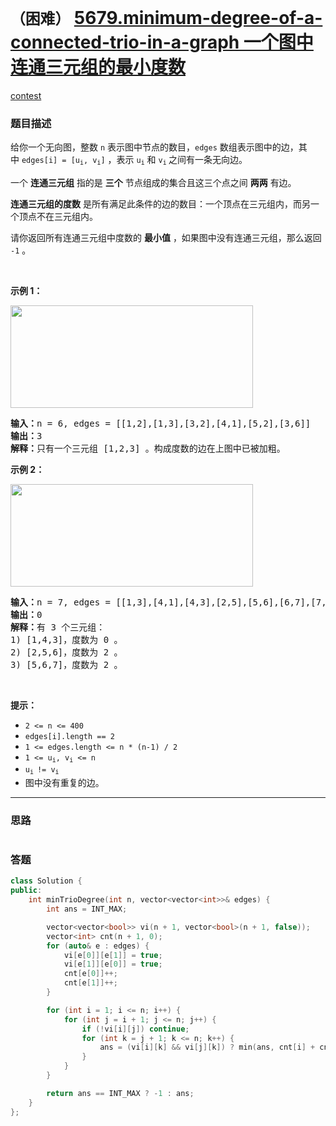 # `（困难）` [5679.minimum-degree-of-a-connected-trio-in-a-graph 一个图中连通三元组的最小度数](https://leetcode-cn.com/problems/minimum-degree-of-a-connected-trio-in-a-graph/)

[contest](https://leetcode-cn.com/contest/weekly-contest-228/problems/minimum-degree-of-a-connected-trio-in-a-graph/)

### 题目描述
<div class="notranslate"><p>给你一个无向图，整数 <code>n</code>&nbsp;表示图中节点的数目，<code>edges</code>&nbsp;数组表示图中的边，其中&nbsp;<code>edges[i] = [u<sub>i</sub>, v<sub>i</sub>]</code>&nbsp;，表示&nbsp;<code>u<sub>i</sub></code> 和&nbsp;<code>v<sub>i</sub></code><sub>&nbsp;</sub>之间有一条无向边。</p>

<p>一个 <strong>连通三元组</strong>&nbsp;指的是 <strong>三个</strong>&nbsp;节点组成的集合且这三个点之间 <strong>两两</strong>&nbsp;有边。</p>

<p><strong>连通三元组的度数</strong>&nbsp;是所有满足此条件的边的数目：一个顶点在三元组内，而另一个顶点不在三元组内。</p>

<p>请你返回所有连通三元组中度数的 <strong>最小值</strong>&nbsp;，如果图中没有连通三元组，那么返回 <code>-1</code>&nbsp;。</p>

<p>&nbsp;</p>

<p><strong>示例 1：</strong></p>
<img style="width: 388px; height: 164px;" src="https://assets.leetcode-cn.com/aliyun-lc-upload/uploads/2021/02/14/trios1.png" alt="">
<pre><b>输入：</b>n = 6, edges = [[1,2],[1,3],[3,2],[4,1],[5,2],[3,6]]
<b>输出：</b>3
<b>解释：</b>只有一个三元组 [1,2,3] 。构成度数的边在上图中已被加粗。
</pre>

<p><strong>示例 2：</strong></p>
<img style="width: 388px; height: 164px;" src="https://assets.leetcode-cn.com/aliyun-lc-upload/uploads/2021/02/14/trios2.png" alt="">
<pre><b>输入：</b>n = 7, edges = [[1,3],[4,1],[4,3],[2,5],[5,6],[6,7],[7,5],[2,6]]
<b>输出：</b>0
<b>解释：</b>有 3 个三元组：
1) [1,4,3]，度数为 0 。
2) [2,5,6]，度数为 2 。
3) [5,6,7]，度数为 2 。
</pre>

<p>&nbsp;</p>

<p><strong>提示：</strong></p>

<ul>
	<li><code>2 &lt;= n &lt;= 400</code></li>
	<li><code>edges[i].length == 2</code></li>
	<li><code>1 &lt;= edges.length &lt;= n * (n-1) / 2</code></li>
	<li><code>1 &lt;= u<sub>i</sub>, v<sub>i</sub> &lt;= n</code></li>
	<li><code>u<sub>i </sub>!= v<sub>i</sub></code></li>
	<li>图中没有重复的边。</li>
</ul>
</div>

---
### 思路
```
```



### 答题
``` C++
class Solution {
public:
    int minTrioDegree(int n, vector<vector<int>>& edges) {
        int ans = INT_MAX;

        vector<vector<bool>> vi(n + 1, vector<bool>(n + 1, false));
        vector<int> cnt(n + 1, 0);
        for (auto& e : edges) {
            vi[e[0]][e[1]] = true;
            vi[e[1]][e[0]] = true;
            cnt[e[0]]++;
            cnt[e[1]]++;
        }

        for (int i = 1; i <= n; i++) {
            for (int j = i + 1; j <= n; j++) {
                if (!vi[i][j]) continue;
                for (int k = j + 1; k <= n; k++) {
                    ans = (vi[i][k] && vi[j][k]) ? min(ans, cnt[i] + cnt[j] + cnt[k] - 6) : ans;
                }
            }
        }

        return ans == INT_MAX ? -1 : ans;
    }
};
```




